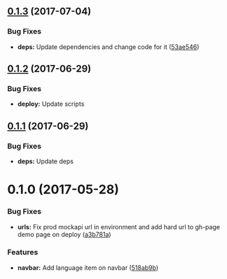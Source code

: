 <a name="0.1.3"></a>
## [0.1.3](https://github.com/site15/rucken-todo/compare/0.1.2...v0.1.3) (2017-07-04)


### Bug Fixes

* **deps:** Update dependencies and change code for it ([53ae546](https://github.com/site15/rucken-todo/commit/53ae546))



<a name="0.1.2"></a>
## [0.1.2](https://github.com/site15/rucken-todo/compare/0.1.0...v0.1.2) (2017-06-29)

### Bug Fixes

* **deploy:** Update scripts


<a name="0.1.1"></a>
## [0.1.1](https://github.com/site15/rucken-todo/compare/0.1.0...v0.1.1) (2017-06-29)

### Bug Fixes

* **deps:** Update deps


<a name="0.1.0"></a>
# 0.1.0 (2017-05-28)


### Bug Fixes

* **urls:** Fix prod mockapi url in environment and add hard url to gh-page demo page on deploy ([a3b781a](https://github.com/site15/rucken-todo/commit/a3b781a))


### Features

* **navbar:** Add language item on navbar ([518ab9b](https://github.com/site15/rucken-todo/commit/518ab9b))



